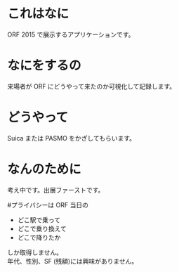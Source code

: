 # これはなに
ORF 2015 で展示するアプリケーションです。

# なにをするの
来場者が ORF にどうやって来たのか可視化して記録します。

# どうやって
Suica または PASMO をかざしてもらいます。

# なんのために
考え中です。出展ファーストです。

#プライバシーは
ORF 当日の
* どこ駅で乗って
* どこで乗り換えて
* どこで降りたか  

しか取得しません。  
年代、性別、SF (残額)には興味がありません。

